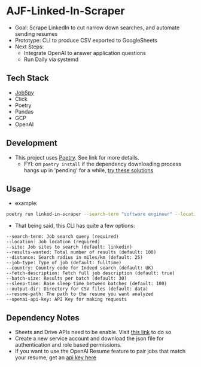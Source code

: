 # AJF-Linked-In-Scraper

- Goal: Scrape LinkedIn to cut narrow down searches, and automate sending resumes
- Prototype: CLI to produce CSV exported to GoogleSheets
- Next Steps: 
  - Integrate OpenAI to answer application questions
  - Run Daily via systemd

## Tech Stack

- [JobSpy](https://github.com/Bunsly/JobSpy)
- Click
- Poetry
- Pandas
- GCP
- OpenAI

## Development

- This project uses [Poetry](https://python-poetry.org/docs/basic-usage/). See link for more details.
  - FYI: on `poetry install` if the dependency downloading process hangs up in 'pending' for a while, [try these solutions](https://stackoverflow.com/questions/74960707/poetry-stuck-in-infinite-install-update)

## Usage

- example:
```sh
poetry run linked-in-scraper --search-term "software engineer" --location "New York City" --site "linkedin" --country "USA" --batch-size 50 --sleep-time 20
```

- That being said, this CLI has quite a few options:

```
--search-term: Job search query (required)
--location: Job location (required)
--site: Job sites to search (default: linkedin)
--results-wanted: Total number of results (default: 100)
--distance: Search radius in miles/km (default: 25)
--job-type: Type of job (default: fulltime)
--country: Country code for Indeed search (default: UK)
--fetch-description: Fetch full job description (default: true)
--batch-size: Results per batch (default: 30)
--sleep-time: Base sleep time between batches (default: 100)
--output-dir: Directory for CSV files (default: data)
--resume-path: The path to the resume you want analyzed
--openai-api-key: API Key for making requests
```

## Dependency Notes
- Sheets and Drive APIs need to be enable. Visit [this link](https://developers.google.com/workspace/guides/enable-apis) to do so
- Create a new service account and download the json file for authentication and role based permissions.
- If you want to use the OpenAI Resume feature to pair jobs that match your resume, get an [api key here](https://platform.openai.com/)
